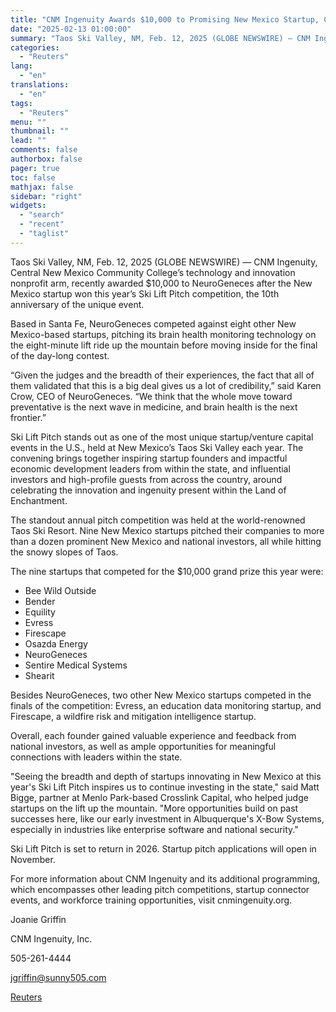 ```yaml
---
title: "CNM Ingenuity Awards $10,000 to Promising New Mexico Startup, Celebrates 10th Anniversary of Ski Lift Pitch Competition"
date: "2025-02-13 01:00:00"
summary: "Taos Ski Valley, NM, Feb. 12, 2025 (GLOBE NEWSWIRE) — CNM Ingenuity, Central New Mexico Community College’s technology and innovation nonprofit arm, recently awarded $10,000 to NeuroGeneces after the New Mexico startup won this year’s Ski Lift Pitch competition, the 10th anniversary of the unique event.Based in Santa Fe, NeuroGeneces..."
categories:
  - "Reuters"
lang:
  - "en"
translations:
  - "en"
tags:
  - "Reuters"
menu: ""
thumbnail: ""
lead: ""
comments: false
authorbox: false
pager: true
toc: false
mathjax: false
sidebar: "right"
widgets:
  - "search"
  - "recent"
  - "taglist"
---
```


Taos Ski Valley, NM, Feb. 12, 2025 (GLOBE NEWSWIRE) — CNM Ingenuity, Central New Mexico Community College’s technology and innovation nonprofit arm, recently awarded $10,000 to NeuroGeneces after the New Mexico startup won this year’s Ski Lift Pitch competition, the 10th anniversary of the unique event.

Based in Santa Fe, NeuroGeneces competed against eight other New Mexico-based startups, pitching its brain health monitoring technology on the eight-minute lift ride up the mountain before moving inside for the final of the day-long contest.

“Given the judges and the breadth of their experiences, the fact that all of them validated that this is a big deal gives us a lot of credibility,” said Karen Crow, CEO of NeuroGeneces. “We think that the whole move toward preventative is the next wave in medicine, and brain health is the next frontier.”

Ski Lift Pitch stands out as one of the most unique startup/venture capital events in the U.S., held at New Mexico’s Taos Ski Valley each year. The convening brings together inspiring startup founders and impactful economic development leaders from within the state, and influential investors and high-profile guests from across the country, around celebrating the innovation and ingenuity present within the Land of Enchantment.

The standout annual pitch competition was held at the world-renowned Taos Ski Resort. Nine New Mexico startups pitched their companies to more than a dozen prominent New Mexico and national investors, all while hitting the snowy slopes of Taos.

The nine startups that competed for the $10,000 grand prize this year were:

* Bee Wild Outside
* Bender
* Equility
* Evress
* Firescape
* Osazda Energy
* NeuroGeneces
* Sentire Medical Systems
* Shearit

Besides NeuroGeneces, two other New Mexico startups competed in the finals of the competition: Evress, an education data monitoring startup, and Firescape, a wildfire risk and mitigation intelligence startup.

Overall, each founder gained valuable experience and feedback from national investors, as well as ample opportunities for meaningful connections with leaders within the state.

"Seeing the breadth and depth of startups innovating in New Mexico at this year's Ski Lift Pitch inspires us to continue investing in the state," said Matt Bigge, partner at Menlo Park-based Crosslink Capital, who helped judge startups on the lift up the mountain. "More opportunities build on past successes here, like our early investment in Albuquerque's X-Bow Systems, especially in industries like enterprise software and national security."

Ski Lift Pitch is set to return in 2026. Startup pitch applications will open in November.

For more information about CNM Ingenuity and its additional programming, which encompasses other leading pitch competitions, startup connector events, and workforce training opportunities, visit cnmingenuity.org.

Joanie Griffin

CNM Ingenuity, Inc.

505-261-4444

jgriffin@sunny505.com

[Reuters](https://www.tradingview.com/news/reuters.com,2025-02-12:newsml_GNX9b1bB5:0-cnm-ingenuity-awards-10-000-to-promising-new-mexico-startup-celebrates-10th-anniversary-of-ski-lift-pitch-competition/)

